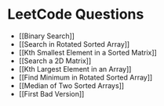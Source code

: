 # LeetCode Questions
- [[Binary Search]]
- [[Search in Rotated Sorted Array]]
- [[Kth Smallest Element in a Sorted Matrix]]
- [[Search a 2D Matrix]]
- [[Kth Largest Element in an Array]]
- [[Find Minimum in Rotated Sorted Array]]
- [[Median of Two Sorted Arrays]]
- [[First Bad Version]]